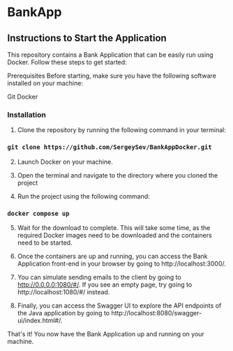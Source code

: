# BankApp

## Instructions to Start the Application
This repository contains a Bank Application that can be easily run using Docker. Follow these steps to get started:

Prerequisites
Before starting, make sure you have the following software installed on your machine:

Git
Docker

### Installation
1. Clone the repository by running the following command in your terminal:
### `git clone https://github.com/SergeySev/BankAppDocker.git`

2. Launch Docker on your machine.

3. Open the terminal and navigate to the directory where you cloned the project

4. Run the project using the following command: 
### `docker compose up`

5. Wait for the download to complete. This will take some time, as the required Docker images need to be downloaded and the containers need to be started.

6. Once the containers are up and running, you can access the Bank Application front-end in your browser by going to http://localhost:3000/.

7. You can simulate sending emails to the client by going to http://0.0.0.0:1080/#/. If you see an empty page, try going to http://localhost:1080/#/ instead.

8. Finally, you can access the Swagger UI to explore the API endpoints of the Java application by going to http://localhost:8080/swagger-ui/index.html#/.

That's it! You now have the Bank Application up and running on your machine.
